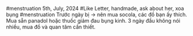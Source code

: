 #menstruation 5th, July, 2024
#Like Letter, handmade, ask about her, xoa bụng
#menstruation Trước ngày bị -> nên mua socola, các đồ bạn ấy thích. Mua sẵn panadol hoặc thuốc giảm đau bụng kinh. 3 ngày đầu không nói nhiều, mua đồ và quan tâm cần thiết. 